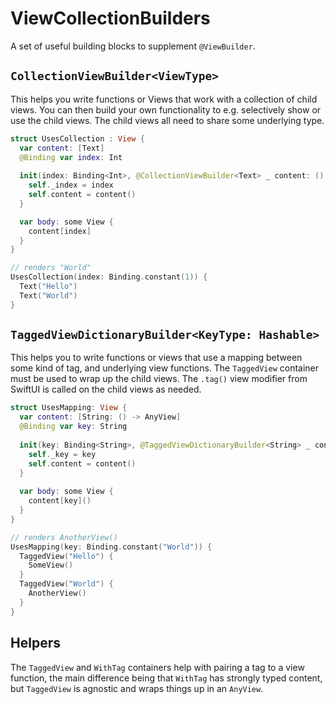 # ViewCollectionBuilders

A set of useful building blocks to supplement `@ViewBuilder`.

## `CollectionViewBuilder<ViewType>`

This helps you write functions or Views that work with a collection of child views. You can then build your own functionality to e.g. selectively show or use the child views. The child views all need to share some underlying type.

```swift
struct UsesCollection : View {
  var content: [Text]
  @Binding var index: Int
  
  init(index: Binding<Int>, @CollectionViewBuilder<Text> _ content: () -> [Text]) {
    self._index = index
    self.content = content()
  }

  var body: some View {
    content[index]
  }
}

// renders "World"
UsesCollection(index: Binding.constant(1)) {
  Text("Hello")
  Text("World")
}
```

## `TaggedViewDictionaryBuilder<KeyType: Hashable>`

This helps you to write functions or views that use a mapping between some kind of tag, and underlying view functions. The `TaggedView` container must be used to wrap up the child views. The `.tag()` view modifier from SwiftUI is called on the child views as needed.

```swift
struct UsesMapping: View {
  var content: [String: () -> AnyView]
  @Binding var key: String
  
  init(key: Binding<String>, @TaggedViewDictionaryBuilder<String> _ content: () -> [String: () -> AnyView]) {
    self._key = key
    self.content = content()
  }
  
  var body: some View {
    content[key]()
  }
}

// renders AnotherView()
UsesMapping(key: Binding.constant("World")) {
  TaggedView("Hello") {
    SomeView()
  }
  TaggedView("World") {
    AnotherView()
  }
}

```

## Helpers

The `TaggedView` and `WithTag` containers help with pairing a tag to a view function, the main difference being that `WithTag` has strongly typed content, but `TaggedView` is agnostic and wraps things up in an `AnyView`. 

